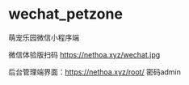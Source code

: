 # wechat_petzone
萌宠乐园微信小程序端

微信体验版扫码
https://nethoa.xyz/wechat.jpg

后台管理端界面：https://nethoa.xyz/root/
密码admin
